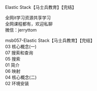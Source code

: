Elastic Stack【马士兵教育】【完结】

全网it学习资源共享学习<br>全网课程都有，欢迎私聊<br>微信：jerryttom<br>

msb057-Elastic Stack【马士兵教育】【完结】<br> 03 核心概念(一)<br> 07 搜索和查询<br> 05 搜索<br> 01 简介<br> 06 映射<br> 04 核心概念(二)<br> 02 环境安装